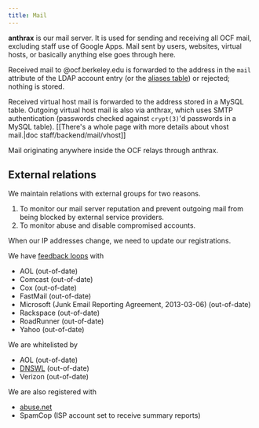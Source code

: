 ```yaml
---
title: Mail
---
```


**anthrax** is our mail server. It is used for sending and receiving all OCF
mail, excluding staff use of Google Apps. Mail sent by users, websites, virtual
hosts, or basically anything else goes through here.

Received mail to @ocf.berkeley.edu is forwarded to the address in the `mail`
attribute of the LDAP account entry (or the [aliases table](https://github.com/ocf/puppet/blob/master/modules/ocf_mail/files/site_ocf/aliases))
or rejected; nothing is stored.

Received virtual host mail is forwarded to the address stored in a MySQL
table. Outgoing virtual host mail is also via anthrax, which uses SMTP
authentication (passwords checked against `crypt(3)`'d passwords in a MySQL
table). [[There's a whole page with more details about vhost mail.|doc
staff/backend/mail/vhost]]

Mail originating anywhere inside the OCF relays through anthrax.


## External relations

We maintain relations with external groups for two reasons.

 1. To monitor our mail server reputation and prevent outgoing mail from being
    blocked by external service providers.
 2. To monitor abuse and disable compromised accounts.

When our IP addresses change, we need to update our registrations.

We have [feedback
loops](https://en.wikipedia.org/wiki/Feedback_loop_%28email%29) with

 - AOL (out-of-date)
 - Comcast (out-of-date)
 - Cox (out-of-date)
 - FastMail (out-of-date)
 - Microsoft (Junk Email Reporting Agreement, 2013-03-06) (out-of-date)
 - Rackspace (out-of-date)
 - RoadRunner (out-of-date)
 - Yahoo (out-of-date)

We are whitelisted by

 - AOL (out-of-date)
 - [DNSWL](https://www.dnswl.org/s/?s=berkeley.edu) (out-of-date)
 - Verizon (out-of-date)

We are also registered with

 - [abuse.net](https://www.abuse.net/lookup.phtml?domain=ocf.berkeley.edu)
 - SpamCop (ISP account set to receive summary reports)
